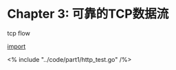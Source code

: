 # Chapter 3: 可靠的TCP数据流

tcp flow

[import](../code/part1/http_test.go)

<% include "../code/part1/http_test.go" /%>
